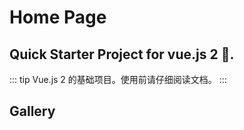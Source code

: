 # Home Page
## Quick Starter Project for vue.js 2 :tada:.

::: tip
Vue.js 2 的基础项目。使用前请仔细阅读文档。
:::

## Gallery

<ClientOnly>
  <gallary />
</ClientOnly>